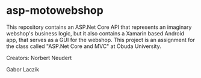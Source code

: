 # asp-motowebshop

This repository contains an ASP.Net Core API that represents an imaginary webshop's business logic, but it also contains a Xamarin based Android app, that serves as a GUI for the webshop. This project is an assignment for the class called "ASP.Net Core and MVC" at Óbuda University.

Creators:
Norbert Neudert

Gabor Laczik
